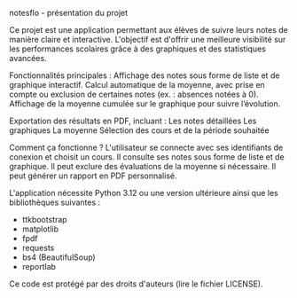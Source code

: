 notesflo - présentation du projet

Ce projet est une application permettant aux élèves de suivre leurs notes de manière claire et interactive.
L'objectif est d'offrir une meilleure visibilité sur les performances scolaires grâce à des graphiques et des statistiques avancées.

Fonctionnalités principales :
Affichage des notes sous forme de liste et de graphique interactif.
Calcul automatique de la moyenne, avec prise en compte ou exclusion de certaines notes (ex. : absences notées à 0).
Affichage de la moyenne cumulée sur le graphique pour suivre l’évolution.

Exportation des résultats en PDF, incluant :
Les notes détaillées
Les graphiques
La moyenne
Sélection des cours et de la période souhaitée

Comment ça fonctionne ?
L'utilisateur se connecte avec ses identifiants de conexion et choisit un cours.
Il consulte ses notes sous forme de liste et de graphique.
Il peut exclure des évaluations de la moyenne si nécessaire.
Il peut générer un rapport en PDF personnalisé.

L'application nécessite Python 3.12 ou une version ultérieure ainsi que 
les bibliothèques suivantes :

- ttkbootstrap
- matplotlib
- fpdf
- requests
- bs4 (BeautifulSoup)
- reportlab

Ce code est protégé par des droits d'auteurs (lire le fichier LICENSE).
